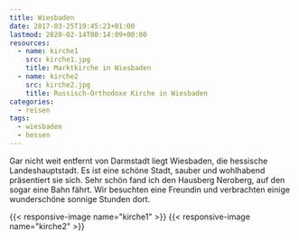```yaml
---
title: Wiesbaden
date: 2017-03-25T19:45:23+01:00
lastmod: 2020-02-14T00:14:09+00:00
resources:
  - name: kirche1
    src: kirche1.jpg
    title: Marktkirche in Wiesbaden
  - name: kirche2
    src: kirche2.jpg
    title: Russisch-Orthodoxe Kirche in Wiesbaden
categories:
  - reisen
tags: 
  - wiesbaden
  - hessen
---
```

Gar nicht weit entfernt von Darmstadt liegt Wiesbaden, die hessische Landeshauptstadt. Es ist eine schöne Stadt, sauber und wohlhabend präsentiert sie sich. Sehr schön fand ich den Hausberg Neroberg, auf den sogar eine Bahn fährt. Wir besuchten eine Freundin und verbrachten einige wunderschöne sonnige Stunden dort. 

<!--more-->

{{< responsive-image name="kirche1" >}}
{{< responsive-image name="kirche2" >}}